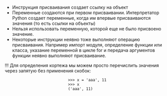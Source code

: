  - Инструкция присваивания создает ссылку на объект
 - Переменные создаются при первом присваивании. Интерпретатор Python создает переменные, когда им впервые присваиваются значения (то есть ссылки на объекты)
 - Нельзя использовать переменную, которой еще не было присвоено значение.
 - Некоторые инструкции неявно тоже выполняют операцию присваивания.  Например импорт модуля, определение функции или класса, указание переменной в цикле for и передача аргументов функции неявно выполняют присваивание. 

 !!! Для определения кортежа мы можем просто перечислить значения через запятую без применения скобок:

                                >>> x = 'aaa', 11
                                >>> x
                                ('aaa', 11)

